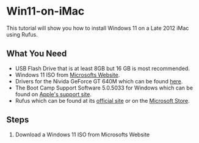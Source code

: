 # Win11-on-iMac
This tutorial will show you how to install Windows 11 on a Late 2012 iMac using Rufus.

## What You Need

- USB Flash Drive that is at least 8GB but 16 GB is most recommended.
- Windows 11 ISO from [Microsofts Website](https://www.microsoft.com/en-us/software-download/windows11?msockid=07a3d4652acd6f8d3b04c1742b156e34).
- Drivers for the Nivida GeForce GT 640M which can be found [here](https://www.nvidia.com/en-gb/geforce/drivers/results/145874/).
- The Boot Camp Support Software 5.0.5033 for Windows which can be found on [Apple's support site](https://support.apple.com/en-us/106404).
- Rufus which can be found at its [official site](https://rufus.ie/en/) or on the [Microsoft Store](https://apps.microsoft.com/detail/9pc3h3v7q9ch?hl=en-us&gl=US).
## Steps
1. Download a Windows 11 ISO from Microsofts Website
